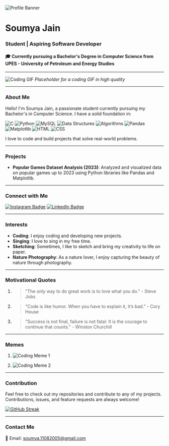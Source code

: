 ![Profile Banner](https://play-lh.googleusercontent.com/-gQlRSL8c_ekb1c5b2ftwVQgtoNde70KI4CDO36gdxl9RDcjrg864_Wj4JvYjAVZU7PM=w240-h480-rw)

# Soumya Jain

### Student | Aspiring Software Developer

#### 🎓 Currently pursuing a Bachelor's Degree in Computer Science from UPES - University of Petroleum and Energy Studies

---

![Coding GIF](https://media.giphy.com/media/ZVik7pBtu9dNS/giphy.gif)
*Placeholder for a coding GIF in high quality*

---

### About Me

Hello! I'm Soumya Jain, a passionate student currently pursuing my Bachelor's in Computer Science. I have a solid foundation in:

![C](https://img.shields.io/badge/C-00599C?style=for-the-badge&logo=c&logoColor=white)
![Python](https://img.shields.io/badge/Python-3776AB?style=for-the-badge&logo=python&logoColor=white)
![MySQL](https://img.shields.io/badge/MySQL-4479A1?style=for-the-badge&logo=mysql&logoColor=white)
![Data Structures](https://img.shields.io/badge/Data_Structures-008000?style=for-the-badge)
![Algorithms](https://img.shields.io/badge/Algorithms-008000?style=for-the-badge)
![Pandas](https://img.shields.io/badge/Pandas-150458?style=for-the-badge&logo=pandas&logoColor=white)
![Matplotlib](https://img.shields.io/badge/Matplotlib-3776AB?style=for-the-badge&logo=python&logoColor=white)
![HTML](https://img.shields.io/badge/HTML5-E34F26?style=for-the-badge&logo=html5&logoColor=white)
![CSS](https://img.shields.io/badge/CSS3-1572B6?style=for-the-badge&logo=css3&logoColor=white)

I love to code and build projects that solve real-world problems.

---

### Projects

- **Popular Games Dataset Analysis (2023)**: Analyzed and visualized data on popular games up to 2023 using Python libraries like Pandas and Matplotlib.

---

### Connect with Me

[![Instagram Badge](https://img.shields.io/badge/Instagram-__soumya._11_-E4405F?style=for-the-badge&logo=instagram&logoColor=white)](https://www.instagram.com/__soumya._11_/)
[![LinkedIn Badge](https://img.shields.io/badge/LinkedIn-Soumya_Jain-0077B5?style=for-the-badge&logo=linkedin&logoColor=white)](https://www.linkedin.com/in/soumya-jain-a52a662a9/)

---

### Interests

- **Coding**: I enjoy coding and developing new projects.
- **Singing**: I love to sing in my free time.
- **Sketching**: Sometimes, I like to sketch and bring my creativity to life on paper.
- **Nature Photography**: As a nature lover, I enjoy capturing the beauty of nature through photography.

---

### Motivational Quotes

1. > "The only way to do great work is to love what you do." - Steve Jobs
2. > "Code is like humor. When you have to explain it, it’s bad." - Cory House
3. > "Success is not final, failure is not fatal: It is the courage to continue that counts." - Winston Churchill

---

### Memes

1. ![Coding Meme 1](https://i.imgur.com/Od8Qs1G.jpg)
   

2. ![Coding Meme 2](https://i.imgur.com/VzQZwBu.jpg)
   
---

### Contribution

Feel free to check out my repositories and contribute to any of my projects. Contributions, issues, and feature requests are always welcome!

[![GitHub Streak](https://github-readme-streak-stats.herokuapp.com?user=soumya-jain123&theme=radical)](https://git.io/streak-stats)

---

### Contact Me

📧 Email: [soumya.11082005@gmail.com](mailto:soumya.11082005@gmail.com)

